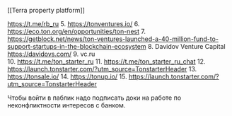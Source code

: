 [[Terra property platform]]

https://t.me/rb_ru
5. https://tonventures.io/
6. https://eco.ton.org/en/opportunities/ton-nest
7. https://getblock.net/news/ton-ventures-launched-a-40-million-fund-to-support-startups-in-the-blockchain-ecosystem
8. Davidov Venture Capital https://davidovs.com/
9. vc.ru  
10. https://t.me/ton_starter_ru
11. https://t.me/ton_starter_ru_chat
12. https://launch.tonstarter.com/?utm_source=TonstarterHeader
13. https://tonsale.io/
14. https://tonup.io/
15. https://launch.tonstarter.com/?utm_source=TonstarterHeader

Чтобы войти в паблик надо подписать доки на работе по неконфликтности интересов с банком.

